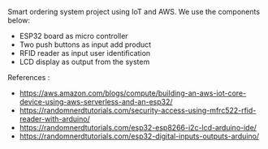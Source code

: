 Smart ordering system project using IoT and AWS.
We use the components below:
- ESP32 board as micro controller
- Two push buttons as input add product
- RFID reader as input user identification
- LCD display as output from the system

References :
- https://aws.amazon.com/blogs/compute/building-an-aws-iot-core-device-using-aws-serverless-and-an-esp32/
- https://randomnerdtutorials.com/security-access-using-mfrc522-rfid-reader-with-arduino/
- https://randomnerdtutorials.com/esp32-esp8266-i2c-lcd-arduino-ide/
- https://randomnerdtutorials.com/esp32-digital-inputs-outputs-arduino/